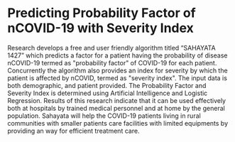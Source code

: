 # Predicting Probability Factor of nCOVID-19 with Severity Index
Research develops a free and user friendly algorithm titled “SAHAYATA 1427” which predicts a factor for a patient having the probability of disease nCOVID-19 termed as "probability factor" of COVID-19 for each patient. Concurrently the algorithm also provides an index for severity by which the patient is affected by nCOVID, termed as "severity index". The input data is both demographic, and patient provided. The Probability Factor and Severity Index is determined using Artificial Intelligence and Logistic Regression. Results of this research indicate that it can be used effectively both at hospitals by trained medical personnel and at home by the general population. Sahayata will help the COVID-19 patients living in rural communities with smaller patients care facilities with limited equipments by providing an way for efficient treatment care.
